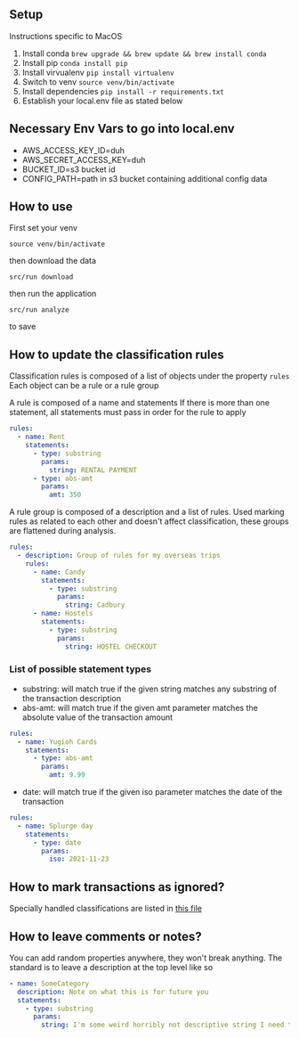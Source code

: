 ## Setup

Instructions specific to MacOS

1. Install conda `brew upgrade && brew update && brew install conda`
2. Install pip `conda install pip`
3. Install virvualenv `pip install virtualenv`
4. Switch to venv `source venv/bin/activate`
5. Install dependencies `pip install -r requirements.txt`
6. Establish your local.env file as stated below

## Necessary Env Vars to go into local.env

- AWS_ACCESS_KEY_ID=duh
- AWS_SECRET_ACCESS_KEY=duh
- BUCKET_ID=s3 bucket id
- CONFIG_PATH=path in s3 bucket containing additional config data

## How to use

First set your venv

`source venv/bin/activate`

then download the data

`src/run download`

then run the application

`src/run analyze`

to save

## How to update the classification rules

Classification rules is composed of a list of objects under the property `rules`
Each object can be a rule or a rule group

A rule is composed of a name and statements
If there is more than one statement, all statements must pass in order for the rule to apply

```yaml
rules:
  - name: Rent
    statements:
      - type: substring
        params:
          string: RENTAL PAYMENT
      - type: abs-amt
        params:
          amt: 350
```

A rule group is composed of a description and a list of rules. Used marking rules as related to each other and doesn't affect classification, these groups are flattened during analysis.

```yaml
rules:
  - description: Group of rules for my overseas trips
    rules:
      - name: Candy
        statements:
          - type: substring
            params:
              string: Cadbury
      - name: Hostels
        statements:
          - type: substring
            params:
              string: HOSTEL CHECKOUT
```

### List of possible statement types

- substring: will match true if the given string matches any substring of the transaction description
- abs-amt: will match true if the given amt parameter matches the absolute value of the transaction amount

```yaml
rules:
  - name: Yugioh Cards
    statements:
      - type: abs-amt
        params:
          amt: 9.99
```

- date: will match true if the given iso parameter matches the date of the transaction

```yaml
rules:
  - name: Splurge day
    statements:
      - type: date
        params:
          iso: 2021-11-23
```

## How to mark transactions as ignored?

Specially handled classifications are listed in [this file](src/compile.py)

## How to leave comments or notes?

You can add random properties anywhere, they won't break anything. The standard is to leave a description at the top level like so

```yaml
- name: SomeCategory
  description: Note on what this is for future you
  statements:
    - type: substring
      params:
        string: I'm some weird horribly not descriptive string I need to match
```
